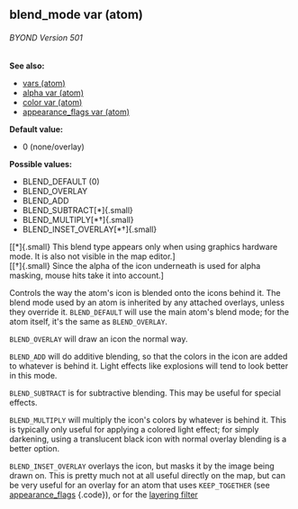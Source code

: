## blend_mode var (atom) 
###### BYOND Version 501
**See also:**
*   [vars (atom)](/ref/atom/var.md) 
*   [alpha var (atom)](/ref/atom/var/alpha.md) 
*   [color var (atom)](/ref/atom/var/color.md) 
*   [appearance_flags var (atom)](/ref/atom/var/appearance_flags.md) 
<!-- -->
**Default value:**
*   0 (none/overlay)
<!-- -->
**Possible values:**
*   BLEND_DEFAULT (0)
*   BLEND_OVERLAY
*   BLEND_ADD
*   BLEND_SUBTRACT[\*]{.small}
*   BLEND_MULTIPLY[\*†]{.small}
*   BLEND_INSET_OVERLAY[\*†]{.small}


\[[\*]{.small} This blend type appears only when using graphics
hardware mode. It is also not visible in the map editor.\]\
\[[†]{.small} Since the alpha of the icon underneath is used for alpha
masking, mouse hits take it into account.\] 

Controls the way
the atom\'s icon is blended onto the icons behind it. The blend mode
used by an atom is inherited by any attached overlays, unless they
override it. `BLEND_DEFAULT` will use the main atom\'s blend mode; for
the atom itself, it\'s the same as `BLEND_OVERLAY`.


`BLEND_OVERLAY` will draw an icon the normal way.


`BLEND_ADD` will do additive blending, so that the colors in
the icon are added to whatever is behind it. Light effects like
explosions will tend to look better in this mode.


`BLEND_SUBTRACT` is for subtractive blending. This may be
useful for special effects. 

`BLEND_MULTIPLY` will multiply the
icon\'s colors by whatever is behind it. This is typically only useful
for applying a colored light effect; for simply darkening, using a
translucent black icon with normal overlay blending is a better option.


`BLEND_INSET_OVERLAY` overlays the icon, but masks it by the
image being drawn on. This is pretty much not at all useful directly on
the map, but can be very useful for an overlay for an atom that uses
`KEEP_TOGETHER` (see
[appearance_flags](/ref/atom/var/appearance_flags.md) {.code}), or for the
[layering filter](/ref/%7Bnotes%7D/filters/layer.md) 